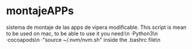 # montajeAPPs
sistema de montaje de las apps de vipera modificable.
This script is mean to be used on mac, to be able to use it you need:\n
  ·Python3\n
  ·cocoapods\n
  ·"source ~/.nvm/nvm.sh" inside the .bashrc file\n

